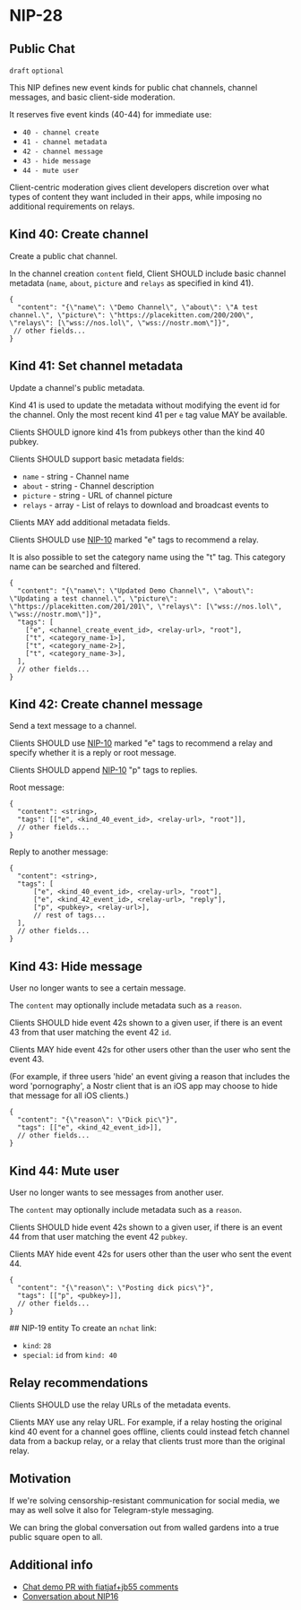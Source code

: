 
NIP-28
======

Public Chat
-----------

`draft` `optional`

This NIP defines new event kinds for public chat channels, channel messages, and basic client-side moderation.

It reserves five event kinds (40-44) for immediate use:

- `40 - channel create`
- `41 - channel metadata`
- `42 - channel message`
- `43 - hide message`
- `44 - mute user`

Client-centric moderation gives client developers discretion over what types of content they want included in their apps, while imposing no additional requirements on relays.

## Kind 40: Create channel

Create a public chat channel.

In the channel creation `content` field, Client SHOULD include basic channel metadata (`name`, `about`, `picture` and `relays` as specified in kind 41).

```jsonc
{
  "content": "{\"name\": \"Demo Channel\", \"about\": \"A test channel.\", \"picture\": \"https://placekitten.com/200/200\", \"relays\": [\"wss://nos.lol\", \"wss://nostr.mom\"]}",
 // other fields...
}
```


## Kind 41: Set channel metadata

Update a channel's public metadata.

Kind 41 is used to update the metadata without modifying the event id for the channel. Only the most recent kind 41 per `e` tag value MAY be available.

Clients SHOULD ignore kind 41s from pubkeys other than the kind 40 pubkey.

Clients SHOULD support basic metadata fields:

- `name` - string - Channel name
- `about` - string - Channel description
- `picture` - string - URL of channel picture
- `relays` - array - List of relays to download and broadcast events to

Clients MAY add additional metadata fields.

Clients SHOULD use [NIP-10](10.md) marked "e" tags to recommend a relay.

It is also possible to set the category name using the "t" tag. This category name can be searched and filtered.

```jsonc
{
  "content": "{\"name\": \"Updated Demo Channel\", \"about\": \"Updating a test channel.\", \"picture\": \"https://placekitten.com/201/201\", \"relays\": [\"wss://nos.lol\", \"wss://nostr.mom\"]}",
  "tags": [
    ["e", <channel_create_event_id>, <relay-url>, "root"],
    ["t", <category_name-1>],
    ["t", <category_name-2>],
    ["t", <category_name-3>],
  ],
  // other fields...
}
```


## Kind 42: Create channel message

Send a text message to a channel.

Clients SHOULD use [NIP-10](10.md) marked "e" tags to recommend a relay and specify whether it is a reply or root message.

Clients SHOULD append [NIP-10](10.md) "p" tags to replies.

Root message:

```jsonc
{
  "content": <string>,
  "tags": [["e", <kind_40_event_id>, <relay-url>, "root"]],
  // other fields...
}
```

Reply to another message:

```jsonc
{
  "content": <string>,
  "tags": [
      ["e", <kind_40_event_id>, <relay-url>, "root"],
      ["e", <kind_42_event_id>, <relay-url>, "reply"],
      ["p", <pubkey>, <relay-url>],
      // rest of tags...
  ],
  // other fields...
}
```


## Kind 43: Hide message

User no longer wants to see a certain message.

The `content` may optionally include metadata such as a `reason`.

Clients SHOULD hide event 42s shown to a given user, if there is an event 43 from that user matching the event 42 `id`.

Clients MAY hide event 42s for other users other than the user who sent the event 43.

(For example, if three users 'hide' an event giving a reason that includes the word 'pornography', a Nostr client that is an iOS app may choose to hide that message for all iOS clients.)

```jsonc
{
  "content": "{\"reason\": \"Dick pic\"}",
  "tags": [["e", <kind_42_event_id>]],
  // other fields...
}
```

## Kind 44: Mute user

User no longer wants to see messages from another user.

The `content` may optionally include metadata such as a `reason`.

Clients SHOULD hide event 42s shown to a given user, if there is an event 44 from that user matching the event 42 `pubkey`.

Clients MAY hide event 42s for users other than the user who sent the event 44.

```jsonc
{
  "content": "{\"reason\": \"Posting dick pics\"}",
  "tags": [["p", <pubkey>]],
  // other fields...
}
```

## NIP-19 entity
To create an `nchat` link:
  - `kind`: `28`
  - `special`: `id` from `kind: 40`

## Relay recommendations

Clients SHOULD use the relay URLs of the metadata events. 

Clients MAY use any relay URL. For example, if a relay hosting the original kind 40 event for a channel goes offline, clients could instead fetch channel data from a backup relay, or a relay that clients trust more than the original relay.

Motivation
----------
If we're solving censorship-resistant communication for social media, we may as well solve it also for Telegram-style messaging.

We can bring the global conversation out from walled gardens into a true public square open to all.


Additional info
---------------

- [Chat demo PR with fiatjaf+jb55 comments](https://github.com/ArcadeCity/arcade/pull/28)
- [Conversation about NIP16](https://t.me/nostr_protocol/29566)
